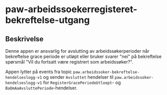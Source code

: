 # paw-arbeidssoekerregisteret-bekreftelse-utgang

## Beskrivelse
Denne appen er ansvarlig for avslutting av arbeidssøkerperioder når bekreftelse grace periode er utløpt
eller bruker svarer "nei" på bekreftelse spørsmål "Vil du fortsatt være registrert som arbeidssøker?".

Appen lytter på events fra topic `paw.arbeidssoker-bekreftelse-hendelseslogg-v1`
og sender `Avsluttet` hendelser til `paw.arbeidssoker-hendelseslogg-v1` for `RegisterGracePeriodeUtloept`- og `BaOmAaAvsluttePeriode`-hendelser.